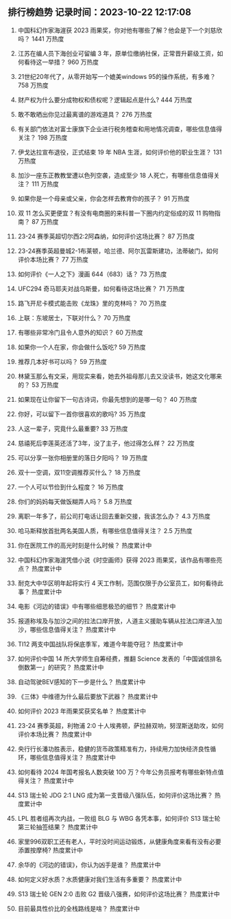 
## 排行榜趋势 记录时间：2023-10-22 12:17:08
  
  1. 中国科幻作家海漄获 2023 雨果奖，你对他有哪些了解？他会是下一个刘慈欣吗？ 1441 万热度
    
  2. 江苏在编人员下海创业可留编 3 年，原单位缴纳社保，正常晋升薪级工资，如何看待这一举措？ 960 万热度
    
  3. 21世纪20年代了，从零开始写一个媲美windows 95的操作系统，有多难？ 758 万热度
    
  4. 财产权为什么要分成物权和债权呢？逻辑起点是什么? 444 万热度
    
  5. 敢不敢晒出你见过最离谱的游戏道具？ 276 万热度
    
  6. 有关部门依法对富士康旗下企业进行税务稽查和用地情况调查，哪些信息值得关注？ 198 万热度
    
  7. 伊戈达拉宣布退役，正式结束 19 年 NBA 生涯，如何评价他的职业生涯？ 131 万热度
    
  8. 加沙一座东正教教堂遭以色列空袭，造成至少 18 人死亡，有哪些信息值得关注？ 111 万热度
    
  9. 如果你是一个母亲或父亲，你会怎样去教育你的孩子？ 91 万热度
    
  10. 双 11 怎么买更便宜？有没有电商圈的来科普一下圈内约定俗成的双 11 购物指南？ 87 万热度
    
  11. 23-24 赛季英超切尔西2:2阿森纳，如何评价这场比赛？ 87 万热度
    
  12. 23-24赛季英超曼城2-1布莱顿，哈兰德、阿尔瓦雷斯建功，法蒂破门，如何评价本场比赛？ 77 万热度
    
  13. 如何评价《一人之下》漫画 644（683）话？ 73 万热度
    
  14. UFC294 奇马耶夫对战乌斯曼，如何看待这场比赛？ 71 万热度
    
  15. 路飞开尼卡模式能击败《龙珠》里的克林吗？ 70 万热度
    
  16. 上联：东坡居士，下联对什么？ 70 万热度
    
  17. 有哪些非常冷门且令人意外的知识？ 60 万热度
    
  18. 如果你一个人在家，你会做什么饭吃? 59 万热度
    
  19. 推荐几本好书可以吗？ 59 万热度
    
  20. 林黛玉那么有文采，用现实来看，她去外祖母那儿去又没读书，她这文化哪来的？ 53 万热度
    
  21. 如果现在让你留下一句古诗词，你最先想到的是哪一句？ 40 万热度
    
  22. 你好，可以留下一首你很喜欢的歌吗? 35 万热度
    
  23. 人这一辈子，究竟什么最重要? 33 万热度
    
  24. 慈禧死后李莲英还活了3年，没了主子，他过得怎么样？ 22 万热度
    
  25. 可以分享一张你相册里的落日夕阳吗？ 19 万热度
    
  26. 双十一空调，双11空调推荐买什么？ 18 万热度
    
  27. 一个人可以节俭到什么程度？ 16 万热度
    
  28. 你们的妈妈每天做饭糊弄人吗？ 5.8 万热度
    
  29. 离职一年多了，前公司打电话让回去重新交接，我该怎么办？ 4.3 万热度
    
  30. 哈马斯释放首批两名美国人质，有哪些信息值得关注？ 2.5 万热度
    
  31. 你在医院工作的高光时刻是什么时候？ 热度累计中
    
  32. 中国科幻作家海漄凭借小说《时空画师》获得 2023 雨果奖，该作品有哪些亮点？ 热度累计中
    
  33. 耐克大中华区明年起将实行 4 天工作制，范围仅限于办公室员工，如何看待此事？ 热度累计中
    
  34. 电影《河边的错误》中有哪些细思极恐的细节？ 热度累计中
    
  35. 报道称埃及与加沙之间的拉法口岸开放，人道主义援助车辆从拉法口岸进入加沙，哪些信息值得关注？ 热度累计中
    
  36. TI12 两支中国战队将保底季军，难道今年能夺冠？ 热度累计中
    
  37. 如何评价中国 14 所大学师生自筹经费，推翻 Science 发表的「中国诚信排名倒数第一」的研究？ 热度累计中
    
  38. 自动驾驶BEV感知的下一步是什么？ 热度累计中
    
  39. 《三体》中维德为什么最后要放下武器？ 热度累计中
    
  40. 如何评价 2023 年雨果奖获奖名单？ 热度累计中
    
  41. 23-24 赛季英超，利物浦 2:0 十人埃弗顿，萨拉赫双响，努涅斯送助攻，如何评价本场比赛？ 热度累计中
    
  42. 央行行长潘功胜表示，稳健的货币政策精准有力，持续用力加快经济良性循环，哪些信息值得关注？ 热度累计中
    
  43. 如何看待 2024 年国考报名人数突破 100 万？今年公务员报考有哪些新特点值得关注？ 热度累计中
    
  44. S13 瑞士轮 JDG 2:1 LNG 成为第一支晋级八强队伍，如何评价这场比赛？ 热度累计中
    
  45. LPL 胜者组再次内战，一败组 BLG 与 WBG 各凭本事，如何评价 S13 瑞士轮第三轮抽签结果？ 热度累计中
    
  46. 家里996双职工还有老人，平时没时间运动锻炼，从健康角度来看有没有必要添置按摩椅? 热度累计中
    
  47. 余华的《河边的错误》，你认为凶手是谁？ 热度累计中
    
  48. 如何定义好水质？水质健康对我们生活有多重要？ 热度累计中
    
  49. S13 瑞士轮 GEN 2:0 击败 G2 晋级八强赛，如何评价这场比赛？ 热度累计中
    
  50. 目前最具性价比的全栈路线是啥？ 热度累计中
    
